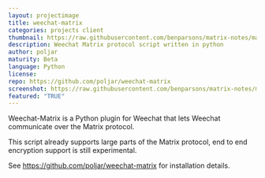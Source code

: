 ```yaml
---
layout: projectimage
title: weechat-matrix
categories: projects client
thumbnail: https://raw.githubusercontent.com/benparsons/matrix-notes/master/twim/weechat-matrix.png
description: Weechat Matrix protocol script written in python
author: poljar
maturity: Beta
language: Python
license: 
repo: https://github.com/poljar/weechat-matrix
screenshot: https://raw.githubusercontent.com/benparsons/matrix-notes/master/twim/weechat-matrix.png
featured: "TRUE"
---
```


Weechat-Matrix is a Python plugin for Weechat that lets Weechat communicate over the Matrix protocol.

This script already supports large parts of the Matrix protocol, end to end encryption support is still experimental.

See <https://github.com/poljar/weechat-matrix> for installation details.
